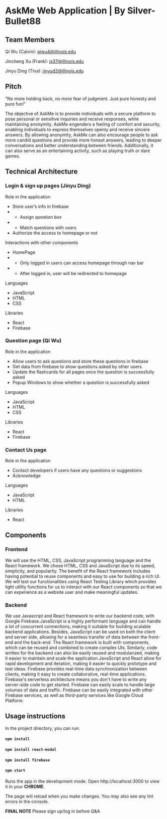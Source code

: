 # AskMe Web Application | By Silver-Bullet88

## Team Members

Qi Wu (Calvin): qiwu4@illinois.edu

Jincheng Xu (Frank): jx37@illinois.edu 

Jinyu Ding (Tina): jinyud2@illinois.edu

## Pitch

"No more holding back, no more fear of judgment. Just pure honesty and pure fun!"

The objective of AskMe is to provide individuals with a secure platform to pose personal or sensitive inquiries and receive responses, while maintaining anonymity. AskMe engenders a feeling of comfort and security, enabling individuals to express themselves openly and receive sincere answers.
By allowing anonymity, AskMe can also encourage people to ask more candid questions and provide more honest answers, leading to deeper conversations and better understanding between friends. Additionally, it can also serve as an entertaining activity, such as playing truth or dare games.

## Technical Architecture
### Login & sign up pages (Jinyu Ding)
Role in the application
- Store user’s info in firebase
- - Assign question box
- - Match questions with users
- Authorize the access to homepage or not

Interactions with other components 
- HomePage
- - Only logged in users can access homepage through nav bar
- - After logged in, user will be redirected to homepage

Languages
- JavaScript
- HTML
- CSS

Libraries
- React
- Firebase

### Question page (Qi Wu)
Role in the application
- Allow users to ask questions and store these questions in firebase
- Get data from firebase to show questions asked by other users
- Update the flashcards for all pages once the question is successfully asked
- Popup Windows to show whether a question is successfully asked

Languages
- JavaScript
- HTML
- CSS

Libraries
- React
- Firebase

### Contact Us page
Role in the application
- Contact developers if users have any questions or suggestions
- Acknowledge 

Languages
- JavaScript
- HTML

Libraries
- React

## Components
### Frontend
We will use the HTML, CSS, JavaScript programming language and the React framework. We chose HTML, CSS and JavaScript due to its speed, simplicity, and popularity. The benefit of the React framework includes having potential to reuse components and easy to use for building a rich UI. We will test our functionalities using React Testing Library which provides light utility functions for us to interact with our React components so that we can experience as a website user and make meaningful updates.

### Backend

We use Javascript and React framework to write our backend code, with Google Firebase.JavaScript is a highly performant language and can handle a lot of concurrent connections, making it suitable for building scalable backend applications. Besides, JavaScript can be used on both the client and server side, allowing for a seamless transfer of data between the front-end and the back-end. The React framework is built with components, which can be reused and combined to create complex UIs. Similarly, code written for the backend can also be easily reused and modularized, making it easier to maintain and scale the application.JavaScript and React allow for rapid development and iteration, making it easier to quickly prototype and test ideas. Firebase provides real-time data synchronization between clients, making it easy to create collaborative, real-time applications. Firebase's serverless architecture means you don't have to write any server-side code to get started. Firebase can easily scale to handle large volumes of data and traffic. Firebase can be easily integrated with other Firebase services, as well as third-party services like Google Cloud Platform.


## Usage instructions

In the project directory, you can run:
####   `npm install`

####   `npm install react-modal`

####   `npm install firebase`

#### `npm start`

Runs the app in the development mode.
Open http://localhost:3000 to view it in your **CHROME**.

The page will reload when you make changes.
You may also see any lint errors in the console.

**FINAL NOTE** Please sign up/log in before Q&A
